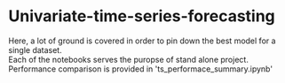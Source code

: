 # Univariate-time-series-forecasting
Here, a lot of ground is covered in order to pin down the best model for a single dataset.<br>Each of the notebooks serves the puropse of stand alone project.<br>Performance comparison is provided in 'ts_performace_summary.ipynb'

